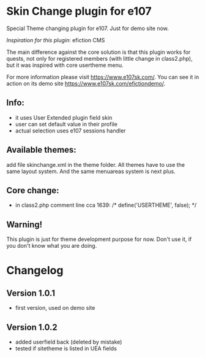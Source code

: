# Skin Change plugin for e107

Special Theme changing plugin for e107. Just for demo site now.

*Inspiration for this plugin*: efiction CMS

The main difference against the core solution is that this plugin works for quests, not only for registered members (with little change in class2.php), but it was inspired with core usertheme menu. 

For more information please visit https://www.e107sk.com/. You can see it in action on its demo site https://www.e107sk.com/efictiondemo/.

## Info:
- it uses User Extended plugin field skin
- user can set default value in their profile
- actual selection uses e107 sessions handler

## Available themes:
add file skinchange.xml in the theme folder.  All themes have to use the same layout system. And the same menuareas system is next plus. 

## Core change:
- in class2.php comment line cca 1639: 
  /* define('USERTHEME', false); */

## Warning!
This plugin is just for theme development purpose for now. Don't use it, if you don't know what you are doing. 


# Changelog

## Version 1.0.1
- first version, used on demo site

## Version 1.0.2
- added userfield back (deleted by mistake)
- tested if sitetheme is listed in UEA fields